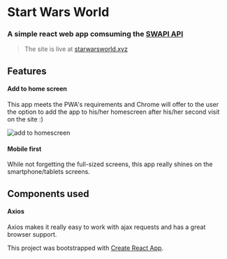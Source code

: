 # Start Wars World
### A simple react web app comsuming the [SWAPI API](http://swapi.dev)

> The site is live at [starwarsworld.xyz](https://starwarsworld.xyz)

## Features

#### Add to home screen
This app meets the PWA's requirements and Chrome will offer to the user the option to add the app to his/her homescreen after his/her second visit on the site :)

![add to homescreen](https://cloud.githubusercontent.com/assets/13781805/26339190/7696fbf4-3f5c-11e7-8ff6-3750c041607c.jpg)

#### Mobile first
While not forgetting the full-sized screens, this app really shines on the smartphone/tablets screens.


## Components used

#### Axios
Axios makes it really easy to work with ajax requests and has a great browser support.

This project was bootstrapped with [Create React App](https://github.com/facebookincubator/create-react-app).
